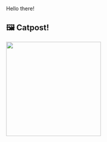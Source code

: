 Hello there!



## 🖼️ Catpost!

<sub>
    <img src="https://cdn2.thecatapi.com/images/A4Jmiz1UA.jpg" height="256">
</sub>

